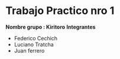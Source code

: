 # Trabajo Practico nro 1
**Nombre grupo : Kiritoro** 
**Integrantes**
- Federico Cechich
- Luciano Tratcha
- Juan ferrero

